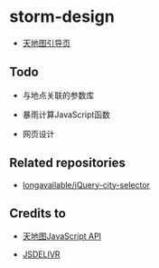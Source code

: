 # storm-design

- [天地图引导页](/html/tianditu.html)

## Todo

- 与地点关联的参数库

- 暴雨计算JavaScript函数

- 网页设计

## Related repositories

- [longavailable/jQuery-city-selector](https://github.com/longavailable/jQuery-city-selector)

## Credits to

- [天地图JavaScript API](http://lbs.tianditu.gov.cn/api/js4.0/guide.html)

- [JSDELIVR](https://www.jsdelivr.com)
